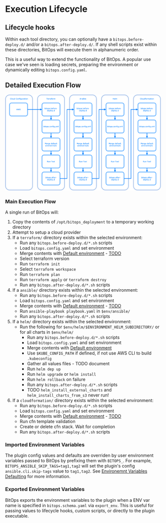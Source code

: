 # Execution Lifecycle

## Lifecycle hooks
Within each tool directory, you can optionally have a `bitops.before-deploy.d/` and/or a `bitops.after-deploy.d/`. If any shell scripts exist within these directories, BitOps will execute them in alphanumeric order.

This is a useful way to extend the functionality of BitOps. A popular use case we've seen is loading secrets, preparing the environment or dynamically editing `bitops.config.yaml`.

## Detailed Execution Flow

![lifecycle diagram](assets/images/lifecycle.png)

### Main Execution Flow
A single run of BitOps will:

1. Copy the contents of `/opt/bitops_deployment` to a temporary working directory
2. Attempt to setup a cloud provider
3. If a `terraform/` directory exists within the selected environment:
    * Run any `bitops.before-deploy.d/*.sh` scripts 
    * Load `bitops.config.yaml` and set environment
    * Merge contents with [Default environment](default-environment.md) - [TODO](https://github.com/bitovi/bitops/issues/18)
    * Select terraform version
    * Run `terraform init`
    * Select `terraform workspace`
    * Run `terraform plan`
    * Run `terraform apply` or `terraform destroy`
    * Run any `bitops.after-deploy.d/*.sh` scripts
4. If a `ansible/` directory exists within the selected environment:
    * Run any `bitops.before-deploy.d/*.sh` scripts
    * Load `bitops.config.yaml` and set environment
    * Merge contents with [Default environment](default-environment.md) - [TODO](https://github.com/bitovi/bitops/issues/18)
    * Run `ansible-playbook playbook.yaml` in `$env/ansible/` 
    * Run any `bitops.after-deploy.d/*.sh` scripts
4. If a `helm/` directory exists within the selected environment:
    * Run the following for `$env/helm/$ENVIRONMENT_HELM_SUBDIRECTORY/` or for all charts in `$env/helm/`
        * Run any `bitops.before-deploy.d/*.sh` scripts
        * Load `bitops.config.yaml` and set environment
        * Merge contents with [Default environment](default-environment.md)
        * Use `$KUBE_CONFIG_PATH` if defined, if not use AWS CLI to build `.kubeconfig`
        * Gather all values files - TODO document
        * Run `helm dep up`
        * Run `helm upgrade` or `helm install`
        * Run `helm rollback` on failure
        * Run any `bitops.after-deploy.d/*.sh` scripts
        * TODO `helm_install_external_charts` and `helm_install_charts_from_s3` never run!
4. If a `cloudformation/` directory exists within the selected environment:
    * Run any `bitops.before-deploy.d/*.sh` scripts
    * Load `bitops.config.yaml` and set environment
    * Merge contents with [Default environment](default-environment.md) - [TODO](https://github.com/bitovi/bitops/issues/18)
    * Run cfn template validation
    * Create or delete cfn stack. Wait for completion
    * Run any `bitops.after-deploy.d/*.sh` scripts

### Imported Environment Variables
The plugin config values and defaults are overriden by user environment variables passed to BitOps by prefixing them with `BITOPS_`. For example, `BITOPS_ANSIBLE_SKIP_TAGS=tag1,tag2` will set the plugin's config `ansible.cli.skip-tags` value to `tag1,tag2`.
See [Environemnt Variables Defaulting](configuration-base.md#environemnt-variables-defaulting) for more information.

### Exported Environment Variables
BitOps exports the environment variables to the plugin when a ENV var name is specified in `bitops.schema.yaml` via `export_env`. This is useful for passing values to lifecycle hooks, custom scripts, or directly to the plugin executable.
